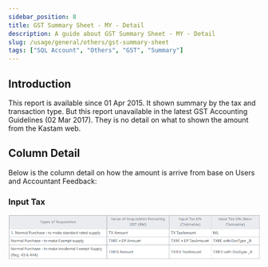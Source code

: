 ```yaml
---
sidebar_position: 8
title: GST Summary Sheet - MY - Detail
description: A guide about GST Summary Sheet - MY - Detail
slug: /usage/general/others/gst-summary-sheet
tags: ["SQL Account", "Others", "GST", "Summary"]
---
```


## Introduction

This report is available since 01 Apr 2015. It shown summary by the tax and transaction type. But this report unavailable in the latest GST Accounting Guidelines (02 Mar 2017). They is no detail on what to shown the amount from the Kastam web.

## Column Detail

Below is the column detail on how the amount is arrive from base on Users and Accountant Feedback:

### Input Tax

![1](../../../../static/img/others/yc1-gst-summary.png)